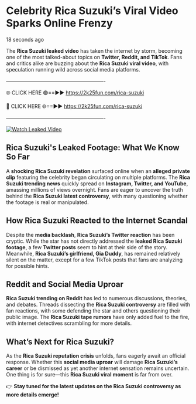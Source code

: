 # Celebrity Rica Suzuki’s Viral Video Sparks Online Frenzy

18 seconds ago

The **Rica Suzuki leaked video** has taken the internet by storm, becoming one of the most talked-about topics on **Twitter, Reddit, and TikTok**. Fans and critics alike are buzzing about the **Rica Suzuki viral video**, with speculation running wild across social media platforms.

———————————————————-

🌐 CLICK HERE 🟢==►► https://2k25fun.com/rica-suzuki

🔴 CLICK HERE 🌐==►► https://2k25fun.com/rica-suzuki

———————————————————-

[![Watch Leaked Video](https://miro.medium.com/v2/resize:fit:828/format:webp/1*cilzJN44JGOrTw9NJCrNHA.gif "Watch Leaked Video")](https://2k25fun.com/rica-suzuki)

## **Rica Suzuki's Leaked Footage: What We Know So Far**  
A **shocking Rica Suzuki revelation** surfaced online when an **alleged private clip** featuring the celebrity began circulating on multiple platforms. The **Rica Suzuki trending news** quickly spread on **Instagram, Twitter, and YouTube**, amassing millions of views overnight. Fans are eager to uncover the truth behind the **Rica Suzuki latest controversy**, with many questioning whether the footage is real or manipulated.  

## **How Rica Suzuki Reacted to the Internet Scandal**  
Despite the **media backlash**, **Rica Suzuki’s Twitter reaction** has been cryptic. While the star has not directly addressed the **leaked Rica Suzuki footage**, a few **Twitter posts** seem to hint at their side of the story. Meanwhile, **Rica Suzuki’s girlfriend, Gia Duddy**, has remained relatively silent on the matter, except for a few TikTok posts that fans are analyzing for possible hints.  

## **Reddit and Social Media Uproar**  
**Rica Suzuki trending on Reddit** has led to numerous discussions, theories, and debates. Threads dissecting the **Rica Suzuki controversy** are filled with fan reactions, with some defending the star and others questioning their public image. The **Rica Suzuki tape rumors** have only added fuel to the fire, with internet detectives scrambling for more details.  

## **What’s Next for Rica Suzuki?**  
As the **Rica Suzuki reputation crisis** unfolds, fans eagerly await an official response. Whether this **social media uproar** will damage **Rica Suzuki’s career** or be dismissed as yet another internet sensation remains uncertain. One thing is for sure—this **Rica Suzuki viral moment** is far from over.  

👉 **Stay tuned for the latest updates on the Rica Suzuki controversy as more details emerge!**  